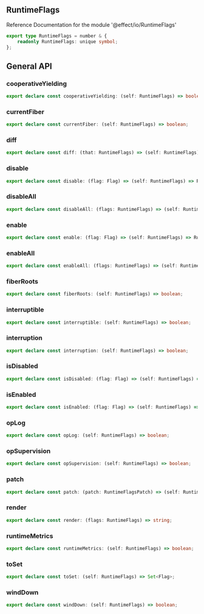 ## RuntimeFlags

Reference Documentation for the module '@effect/io/RuntimeFlags'

```ts
export type RuntimeFlags = number & {
    readonly RuntimeFlags: unique symbol;
};
```

## General API

### cooperativeYielding

```ts
export declare const cooperativeYielding: (self: RuntimeFlags) => boolean;
```

### currentFiber

```ts
export declare const currentFiber: (self: RuntimeFlags) => boolean;
```

### diff

```ts
export declare const diff: (that: RuntimeFlags) => (self: RuntimeFlags) => RuntimeFlagsPatch;
```

### disable

```ts
export declare const disable: (flag: Flag) => (self: RuntimeFlags) => RuntimeFlags;
```

### disableAll

```ts
export declare const disableAll: (flags: RuntimeFlags) => (self: RuntimeFlags) => RuntimeFlags;
```

### enable

```ts
export declare const enable: (flag: Flag) => (self: RuntimeFlags) => RuntimeFlags;
```

### enableAll

```ts
export declare const enableAll: (flags: RuntimeFlags) => (self: RuntimeFlags) => RuntimeFlags;
```

### fiberRoots

```ts
export declare const fiberRoots: (self: RuntimeFlags) => boolean;
```

### interruptible

```ts
export declare const interruptible: (self: RuntimeFlags) => boolean;
```

### interruption

```ts
export declare const interruption: (self: RuntimeFlags) => boolean;
```

### isDisabled

```ts
export declare const isDisabled: (flag: Flag) => (self: RuntimeFlags) => boolean;
```

### isEnabled

```ts
export declare const isEnabled: (flag: Flag) => (self: RuntimeFlags) => boolean;
```

### opLog

```ts
export declare const opLog: (self: RuntimeFlags) => boolean;
```

### opSupervision

```ts
export declare const opSupervision: (self: RuntimeFlags) => boolean;
```

### patch

```ts
export declare const patch: (patch: RuntimeFlagsPatch) => (self: RuntimeFlags) => RuntimeFlags;
```

### render

```ts
export declare const render: (flags: RuntimeFlags) => string;
```

### runtimeMetrics

```ts
export declare const runtimeMetrics: (self: RuntimeFlags) => boolean;
```

### toSet

```ts
export declare const toSet: (self: RuntimeFlags) => Set<Flag>;
```

### windDown

```ts
export declare const windDown: (self: RuntimeFlags) => boolean;
```

